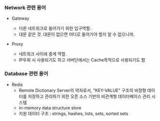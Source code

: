 
### Network 관련 용어

* Gateway 
  + 다른 네트워크로 들어가기 위한 입구역할. 
  + 대문 같은 것. 대문이 없으면 어디로 들어가야 할지 알 수 없으니까. 

* Proxy
  + 네트워크 사이에 중계 역할.
  + IP우회 시 사용되기도 하고 서버단에서는 Cache목적으로 사용되기도 함

### Database 관련 용어

* Redis
  + Remote Dictionary Server의 약자로서,
    "KEY-VALUE" 구조의 비정형 데이터를 저장하고 관리하기 위한
    오픈 소스 기반의 비관계형 데이터베이스 관리 시스템
  + in-memory data structure store
  + 지원 데이터 구조 :  strings, hashes, lists, sets, sorted sets
  



